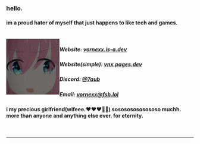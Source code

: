 <h3><b>hello.</b></h3>
<h4>im a proud hater of myself that just happens to like tech and games.</h4>
<br />
<img align="left" height="150" src="/bocchi.png" />

<div align="left">
  <h5> Website: <a href='https://vornexx.is-a.dev'>vornexx.is-a.dev</a></h5>
  <h5> Website(simple): <a href='https://vnx.pages.dev'>vnx.pages.dev</a></h5>
  <h5> Discord: <a href='https://discord.com/users/1149438819834269856'>@7aub</a></h5>
  <h5> Email: <a href='mailto:vornexx@fsb.lol'>vornexx@fsb.lol</a></h5>
</div>
<h4>i my precious girlfriend(wifeee.❤️❤️❤️💍💍) sosososososososo muchh. more than anyone and anything else ever. for eternity.</h4>
<br />
<hr />
</ul>
